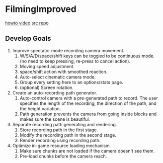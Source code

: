 # FilmingImproved

[howto video](https://www.youtube.com/watch?v=_JZ7bnk3oiM)
[src repo](https://github.com/FabricMC/fabric-example-mod/)

## Develop Goals

1. Improve spectator mode recording camera movement.
   1. W/S/A/D/space/shift keys can be toggled to be continuous mode. (no need to keep pressing, re-press to cancel action).
   2. Moving speed adjustment.
   3. space/shift action with smoothed reaction.
   4. Auto-select cinematic camera mode.
   5. Group every setting here to an options/stats page.
   6. (optional) Screen rotation.
2. Create an auto-recording path generator.
   1. Auto-control camera with a pre-generated path to record. The user specifies the length of the recording, the direction of the path, and the height variation.
   2. Path generation prevents the camera from going inside blocks and makes sure the scene is beautiful.
3. Separate recording path generating and rendering.
   1. Store recording path in the first stage.
   2. Modify the recording path in the second stage.
   3. Render recording using recording path.
4. Optimize in-game resource loading mechanism.
   1. Make sure chunks are not loaded if the camera doesn't see them.
   2. Pre-load chunks before the camera reach.
